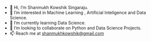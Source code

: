 - 👋 Hi, I’m Shanmukh Kowshik Singaraju.
- 👀 I’m interested in Machine Learning , Artificial Inteligence and Data Science.
- 🌱 I’m currently learning Data Science.
- 💞️ I’m looking to collaborate on Python and Data Science Projects.
- 📫 Reach me at shanmukhkowshik@gmail.com

<!---
S-Shanmukh1729/S-Shanmukh1729 is a ✨ special ✨ repository because its `README.md` (this file) appears on your GitHub profile.
You can click the Preview link to take a look at your changes.
--->
